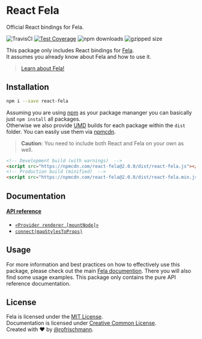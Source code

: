 # React Fela

Official React bindings for Fela.

<img alt="TravisCI" src="https://travis-ci.org/rofrischmann/react-fela.svg?branch=master">
<a href="https://codeclimate.com/github/rofrischmann/react-fela/coverage"><img alt="Test Coverage" src="https://codeclimate.com/github/rofrischmann/react-fela/badges/coverage.svg"></a>
<img alt="npm downloads" src="https://img.shields.io/npm/dm/react-fela.svg">
<img alt="gzipped size" src="https://img.shields.io/badge/gzipped-~1.0kb-brightgreen.svg">


This package only includes React bindings for [ Fela](http://github.com/rofrischmann/fela). <br>
It assumes you already know about Fela and how to use it.

> [Learn about Fela!](http://github.com/rofrischmann/fela)


## Installation
```sh
npm i --save react-fela
```

Assuming you are using [npm](https://www.npmjs.com) as your package mananger you can basically just `npm install` all packages. <br>
Otherwise we also provide [UMD](https://github.com/umdjs/umd) builds for each package within the `dist` folder. You can easily use them via [npmcdn](https://npmcdn.com/).
> **Caution**: You need to include both React and Fela on your own as well.

```HTML
<!-- Development build (with warnings)  -->
<script src="https://npmcdn.com/react-fela@2.0.0/dist/react-fela.js"></script>
<!-- Production build (minified)  -->
<script src="https://npmcdn.com/react-fela@2.0.0/dist/react-fela.min.js"></script>
```

## Documentation
#### [API reference](docs/api)
* [`<Provider renderer [mountNode]>`](docs/api/Provider.md)
* [`connect(mapStylesToProps)`](docs/api/connect.md)

## Usage
For more information and best practices on how to effectively use this package, please check out the main [Fela documention](http://fela.js.org). There you will also find some usage examples. This package only contains the pure API reference documentation.

## License
Fela is licensed under the [MIT License](http://opensource.org/licenses/MIT).<br>
Documentation is licensed under [Creative Common License](http://creativecommons.org/licenses/by/4.0/).<br>
Created with ♥ by [@rofrischmann](http://rofrischmann.de).
